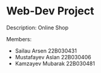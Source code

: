 # Web-Dev Project

Description:
Online Shop

Members:
- Sailau Arsen 22B030431
- Mustafayev Aslan 22B030406
- Kamzayev Mubarak 22B030481
